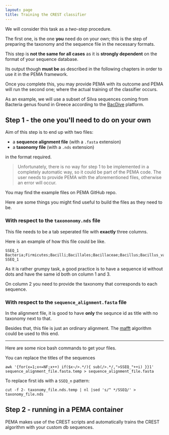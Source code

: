 ```yaml
---
layout: page
title: Training the CREST classifier
---
```



We will consider this  task as a *two-step* procedure.

The first one, is the one **you** need do on your own; this is the step of preparing the taxonomy and the sequence file in the necessary formats.

This step is **not the same for all cases** as it is **strongly dependent** on the format of your sequence database.

Its output though **must be** as described in the following chapters in order to use it in the PEMA framework.

Once you complete this, you may provide PEMA with its outcome and PEMA will run the second one; where the actual training of the classifier occurs.




As an example, we will use a subset of Silva sequences coming from Bacteria genus found in Greece according to the [BacDive](https://bacdive.dsmz.de/isolation-sources?filters_origin[country][0]=GRC) platform.



## Step 1 - the one you'll need to do on your own


Aim of this step is to end up with two files:
* a **sequence alignment file** (with a `.fasta` extension)
* a **taxonomy file** (with a `.nds` extension)

in the format required.

>Unfortunately, there is no way for step 1 to be implemented in a completely automatic way, so it could be part of the PEMA code.
The user needs to provide PEMA with the aforementioned files, otherwise an error will occur.

You may find the example files on PEMA GitHub repo. 


Here are some things you might find useful to build the files as they need to be. 



### With respect to the `taxononomy.nds` file


This file needs to be a tab seperated file with **exactly** three columns. 

Here is an example of how this file could be like.

```
SSEQ_1  Bacteria;Firmicutes;Bacilli;Bacillales;Bacillaceae;Bacillus;Bacillus_vallismortis   SSEQ_1
```

As it is rather grumpy task, a good practice is to have a sequence id without dots and have the same id both on column 1 and 3. 

On column 2 you need to provide the taxonomy that corresponds to each sequence. 



### With respect to the `sequence_alignment.fasta` file

In the alignment file, it is good to have **only** the sequnce id as title with no taxonomy next to that.

Besides that, this file is just an ordinary alignment. The [mafft](https://mafft.cbrc.jp/alignment/software/) algorithm could be used to this end.

----------------------------

Here are some nice bash commands to get your files.

You can replace the titles of the sequences 
```
awk '{for(x=1;x<=NF;x++) if($x~/>.*/){ sub(/>.*/,">SSEQ_"++i) }}1' sequence_alignment_file.fasta.temp > sequence_alignment_file.fasta
```

To replace first ids with a `SSEQ_n` pattern:

```
cut -f 2- taxonomy_file.nds.temp | nl |sed 's/^ */SSEQ/' > taxonomy_file.nds
```


## Step 2 - running in a PEMA container

PEMA makes use of the CREST scripts and automatically trains the CREST algorithm with your custom db sequences. 

